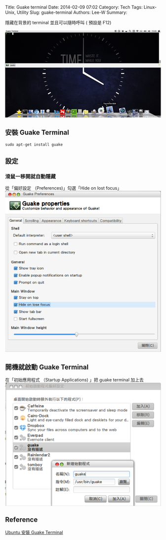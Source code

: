 Title: Guake terminal
Date: 2014-02-09 07:02
Category: Tech
Tags: Linux-Unix, Utility
Slug: guake-terminal
Authors: Lee-W
Summary:

隱藏在背景的 terminal
並且可以隨時呼叫 ( 預設是 F12)

<!--more-->

![1_guake](/images/posts-image/2014-02-09-guake-terminal/0L95Qtg.png)

## 安裝 Guake Terminal

```shell
sudo apt-get install guake
```

## 設定

### 滑鼠一移開就自動隱藏
從「偏好設定 （Preferences)」勾選「Hide on lost focus」
![2_hide on focus](/images/posts-image/2014-02-09-guake-terminal/Ibp8MX0.png)

## 開機就啟動 Guake Terminal

在「初始應用程式 （Startup Applications) 」把 guake terminal 加上去
![3_guake start up](/images/posts-image/2014-02-09-guake-terminal/sYQ6Klw.png)

## Reference

[Ubuntu 安裝 Guake Terminal](http://www.arthurtoday.com/2012/08/ubuntu-install-guake-terminal.html#.UvcpWx9KiXo)
